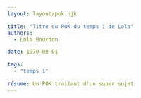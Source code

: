 ```yaml
---
layout: layout/pok.njk

title: "Titre du POK du temps 1 de Lola"
authors:
  - Lola Bourdon

date: 1970-09-01

tags: 
  - "temps 1"

résumé: Un POK traitant d'un super sujet 
---
```

